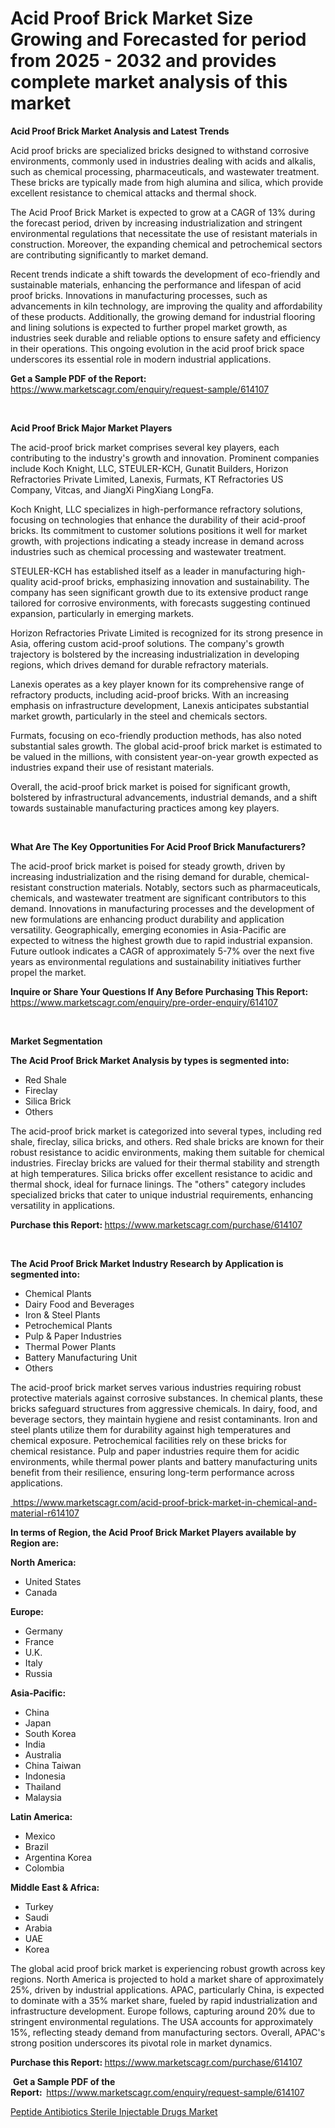 <p><h1>Acid Proof Brick Market Size Growing and Forecasted for period from 2025 - 2032 and provides complete market analysis of this market</h1></p><p><strong>Acid Proof Brick Market Analysis and Latest Trends</strong></p>
<p><p>Acid proof bricks are specialized bricks designed to withstand corrosive environments, commonly used in industries dealing with acids and alkalis, such as chemical processing, pharmaceuticals, and wastewater treatment. These bricks are typically made from high alumina and silica, which provide excellent resistance to chemical attacks and thermal shock.</p><p>The Acid Proof Brick Market is expected to grow at a CAGR of 13% during the forecast period, driven by increasing industrialization and stringent environmental regulations that necessitate the use of resistant materials in construction. Moreover, the expanding chemical and petrochemical sectors are contributing significantly to market demand. </p><p>Recent trends indicate a shift towards the development of eco-friendly and sustainable materials, enhancing the performance and lifespan of acid proof bricks. Innovations in manufacturing processes, such as advancements in kiln technology, are improving the quality and affordability of these products. Additionally, the growing demand for industrial flooring and lining solutions is expected to further propel market growth, as industries seek durable and reliable options to ensure safety and efficiency in their operations. This ongoing evolution in the acid proof brick space underscores its essential role in modern industrial applications.</p></p>
<p><strong>Get a Sample PDF of the Report:&nbsp;</strong> <a href="https://www.marketscagr.com/enquiry/request-sample/614107?utm_campaign=3018&utm_medium=2&utm_source=Github&utm_content=ia&utm_term=24032025&utm_id=acid-proof-brick">https://www.marketscagr.com/enquiry/request-sample/614107</a></p>
<p>&nbsp;</p>
<p><strong>Acid Proof Brick Major Market Players</strong></p>
<p><p>The acid-proof brick market comprises several key players, each contributing to the industry's growth and innovation. Prominent companies include Koch Knight, LLC, STEULER-KCH, Gunatit Builders, Horizon Refractories Private Limited, Lanexis, Furmats, KT Refractories US Company, Vitcas, and JiangXi PingXiang LongFa. </p><p>Koch Knight, LLC specializes in high-performance refractory solutions, focusing on technologies that enhance the durability of their acid-proof bricks. Its commitment to customer solutions positions it well for market growth, with projections indicating a steady increase in demand across industries such as chemical processing and wastewater treatment.</p><p>STEULER-KCH has established itself as a leader in manufacturing high-quality acid-proof bricks, emphasizing innovation and sustainability. The company has seen significant growth due to its extensive product range tailored for corrosive environments, with forecasts suggesting continued expansion, particularly in emerging markets.</p><p>Horizon Refractories Private Limited is recognized for its strong presence in Asia, offering custom acid-proof solutions. The company's growth trajectory is bolstered by the increasing industrialization in developing regions, which drives demand for durable refractory materials. </p><p>Lanexis operates as a key player known for its comprehensive range of refractory products, including acid-proof bricks. With an increasing emphasis on infrastructure development, Lanexis anticipates substantial market growth, particularly in the steel and chemicals sectors.</p><p>Furmats, focusing on eco-friendly production methods, has also noted substantial sales growth. The global acid-proof brick market is estimated to be valued in the millions, with consistent year-on-year growth expected as industries expand their use of resistant materials.</p><p>Overall, the acid-proof brick market is poised for significant growth, bolstered by infrastructural advancements, industrial demands, and a shift towards sustainable manufacturing practices among key players.</p></p>
<p>&nbsp;</p>
<p><strong>What Are The Key Opportunities For Acid Proof Brick Manufacturers?</strong></p>
<p><p>The acid-proof brick market is poised for steady growth, driven by increasing industrialization and the rising demand for durable, chemical-resistant construction materials. Notably, sectors such as pharmaceuticals, chemicals, and wastewater treatment are significant contributors to this demand. Innovations in manufacturing processes and the development of new formulations are enhancing product durability and application versatility. Geographically, emerging economies in Asia-Pacific are expected to witness the highest growth due to rapid industrial expansion. Future outlook indicates a CAGR of approximately 5-7% over the next five years as environmental regulations and sustainability initiatives further propel the market.</p></p>
<p><strong>Inquire or Share Your Questions If Any Before Purchasing This Report:</strong> <a href="https://www.marketscagr.com/enquiry/pre-order-enquiry/614107?utm_campaign=3018&utm_medium=2&utm_source=Github&utm_content=ia&utm_term=24032025&utm_id=acid-proof-brick">https://www.marketscagr.com/enquiry/pre-order-enquiry/614107</a></p>
<p>&nbsp;</p>
<p><strong>Market Segmentation</strong></p>
<p><strong>The Acid Proof Brick Market Analysis by types is segmented into:</strong></p>
<p><ul><li>Red Shale</li><li>Fireclay</li><li>Silica Brick</li><li>Others</li></ul></p>
<p><p>The acid-proof brick market is categorized into several types, including red shale, fireclay, silica bricks, and others. Red shale bricks are known for their robust resistance to acidic environments, making them suitable for chemical industries. Fireclay bricks are valued for their thermal stability and strength at high temperatures. Silica bricks offer excellent resistance to acidic and thermal shock, ideal for furnace linings. The "others" category includes specialized bricks that cater to unique industrial requirements, enhancing versatility in applications.</p></p>
<p><strong>Purchase this Report:&nbsp;</strong><a href="https://www.marketscagr.com/purchase/614107?utm_campaign=3018&utm_medium=2&utm_source=Github&utm_content=ia&utm_term=24032025&utm_id=acid-proof-brick">https://www.marketscagr.com/purchase/614107</a></p>
<p>&nbsp;</p>
<p><strong>The Acid Proof Brick Market Industry Research by Application is segmented into:</strong></p>
<p><ul><li>Chemical Plants</li><li>Dairy Food and Beverages</li><li>Iron & Steel Plants</li><li>Petrochemical Plants</li><li>Pulp & Paper Industries</li><li>Thermal Power Plants</li><li>Battery Manufacturing Unit</li><li>Others</li></ul></p>
<p><p>The acid-proof brick market serves various industries requiring robust protective materials against corrosive substances. In chemical plants, these bricks safeguard structures from aggressive chemicals. In dairy, food, and beverage sectors, they maintain hygiene and resist contaminants. Iron and steel plants utilize them for durability against high temperatures and chemical exposure. Petrochemical facilities rely on these bricks for chemical resistance. Pulp and paper industries require them for acidic environments, while thermal power plants and battery manufacturing units benefit from their resilience, ensuring long-term performance across applications.</p></p>
<p><a href="https://www.marketscagr.com/acid-proof-brick-market-in-chemical-and-material-r614107?utm_campaign=3018&utm_medium=2&utm_source=Github&utm_content=ia&utm_term=24032025&utm_id=acid-proof-brick">&nbsp;https://www.marketscagr.com/acid-proof-brick-market-in-chemical-and-material-r614107</a></p>
<p><strong>In terms of Region, the Acid Proof Brick Market Players available by Region are:</strong></p>
<p>
    <p> <strong> North America: </strong>
        <ul>
            <li>United States</li>
            <li>Canada</li>
        </ul>
        </p> 
    <p> <strong> Europe: </strong>
        <ul>
            <li>Germany</li>
            <li>France</li>
            <li>U.K.</li>
            <li>Italy</li>
            <li>Russia</li>
        </ul>
        </p> 
    <p> <strong> Asia-Pacific: </strong>
        <ul>
            <li>China</li>
            <li>Japan</li>
            <li>South Korea</li>
            <li>India</li>
            <li>Australia</li>
            <li>China Taiwan</li>
            <li>Indonesia</li>
            <li>Thailand</li>
            <li>Malaysia</li>
        </ul>
        </p> 
    <p> <strong> Latin America: </strong>
        <ul>
            <li>Mexico</li>
            <li>Brazil</li>
            <li>Argentina Korea</li>
            <li>Colombia</li>
        </ul>
        </p> 
    <p> <strong> Middle East & Africa: </strong>
        <ul>
            <li>Turkey</li>
            <li>Saudi</li>
            <li>Arabia</li>
            <li>UAE</li>
            <li>Korea</li>
        </ul>
    </p>
    </p>
<p><p>The global acid proof brick market is experiencing robust growth across key regions. North America is projected to hold a market share of approximately 25%, driven by industrial applications. APAC, particularly China, is expected to dominate with a 35% market share, fueled by rapid industrialization and infrastructure development. Europe follows, capturing around 20% due to stringent environmental regulations. The USA accounts for approximately 15%, reflecting steady demand from manufacturing sectors. Overall, APAC's strong position underscores its pivotal role in market dynamics.</p></p>
<p><strong>Purchase this Report: </strong><a href="https://www.marketscagr.com/purchase/614107?utm_campaign=3018&utm_medium=2&utm_source=Github&utm_content=ia&utm_term=24032025&utm_id=acid-proof-brick">https://www.marketscagr.com/purchase/614107</a></p>
<p>&nbsp;<strong>Get a Sample PDF of the Report:&nbsp;&nbsp;</strong><a href="https://www.marketscagr.com/enquiry/request-sample/614107?utm_campaign=3018&utm_medium=2&utm_source=Github&utm_content=ia&utm_term=24032025&utm_id=acid-proof-brick">https://www.marketscagr.com/enquiry/request-sample/614107</a></p>
<p><strong></strong></p>
<p><p><a href="https://github.com/sefathlehki/Market-Research-Report-List-1/blob/main/peptide-antibiotics-sterile-injectable-drugs-market.md?utm_campaign=3018&utm_medium=2&utm_source=Github&utm_content=ia&utm_term=24032025&utm_id=acid-proof-brick">Peptide Antibiotics Sterile Injectable Drugs Market</a></p></p>